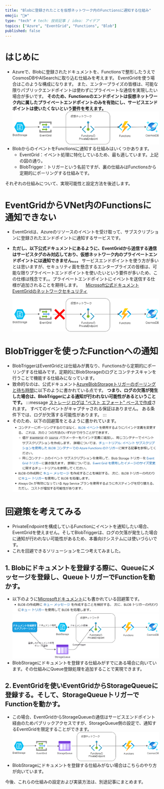 ```yaml
---
title: "Blobに登録されたことを仮想ネットワーク内のFunctionsに通知する仕組み"
emoji: "🐻‍❄️"
type: "tech" # tech: 技術記事 / idea: アイデア
topics: ["Azure", "EventGrid", "Functions", "Blob"]
published: false
---
```


# はじめに

- Azureで、Blobに登録されたドキュメントを、Functionsで整形したうえでCosmosDBやAISearchに取り込む仕組みを考えます。
    EventGridを使う場合はこのような構成になります。
    また、エンタープライズの皆様は、可能な限りパブリックエンドポイントは使わずにプライベートな通信を実現したい場合が多いです。
    **そのため、Functionsのエンドポイントは仮想ネットワーク内に属したプライベートエンドポイントのみを有効にし、サービスエンドポイントは使いたくないという要件を考えます。**
    ![Blob→EventGrid→Functions→CosmosDB](/images/notsupported-eventgrid-to-privateendpoint/2024-01-13-11-53-38.png)
- BlobからのイベントをFunctionsに通知する仕組みはいくつかあります。
  - EventGrid：イベント処理に特化しているため、最も適しています。上記の図の通り。
  - BlobTrigger：トリガーという名前ですが、裏の仕組みはFunctionsから定期的にポーリングする仕組みです。

それぞれの仕組みについて、実現可能性と設定方法を後述します。

# EventGridからVNet内のFunctionsに通知できない

- EventGridは、Azureのリソースのイベントを受け取って、サブスクリプションに登録されたエンドポイントに通知するサービスです。
- **ただし、以下公式ドキュメントにあるように、EventGridから送信する通信はサービスタグのみ対応しており、仮想ネットワーク内のプライベートエンドポイントには通知できません。。。**
    サービスエンドポイントを使う方が多いとは思いますが、セキュリティ面を懸念するエンタープライズの皆様は、可能な限りプライベートエンドポイントを使いたいという要件が多いため、この仕様は残念です。。プライベートエンドポイントにイベントを送信する仕様が追加されることを期待します。
　[Microsoft公式ドキュメント EventGridのネットワークセキュリティ](https://learn.microsoft.com/ja-jp/azure/event-grid/network-security#service-tags)

    ![EventGridからVNet内のFunctionsに通知できない](/images/notsupported-eventgrid-to-privateendpoint/2024-01-13-12-10-17.png)

# BlobTriggerを使ったFunctionへの通知

- BlobTriggerはEventGridとは仕組みが異なり、Functionsから定期的にポーリングする仕組みです。定期的にBlobStorageのログとコンテナスキャンを行うことで機能する仕組みになっています。
- 致命的なのは、公式ドキュメント[AzureBlobStorageトリガーのポーリングと待ち時間](https://learn.microsoft.com/ja-jp/azure/azure-functions/functions-bindings-storage-blob-trigger?tabs=python-v2%2Cisolated-process%2Cnodejs-v4&pivots=programming-language-python#polling-and-latency)に以下のように書かれている点です。
    **つまり、ログの欠落が発生した場合は、BlobTriggerによる通知が行われない可能性があるということです。**
:::message
[ストレージ ログは "ベスト エフォート" ベースで作成](https://learn.microsoft.com/ja-jp/rest/api/storageservices/About-Storage-Analytics-Logging)されます。 すべてのイベントがキャプチャされる保証はありません。 ある条件下では、ログが欠落する可能性があります。
:::
- そのため、以下の回避策をとるように書かれています。
    ![回避策](/images/notsupported-eventgrid-to-privateendpoint/2024-01-13-12-30-30.png)

# 回避策を考えてみる

- PrivateEndpointを構成しているFunctionにイベントを通知したい場合、EventGridを使えません。そしてBlobTriggerは、ログの欠落が発生した場合に通知が行われない可能性があるため、本番向けシステムには使いづらいです。
- これを回避できるソリューションを二つ考えてみました。

## 1. Blobにドキュメントを登録する際に、Queueにメッセージを登録し、QueueトリガーでFunctionを動かす。
- 以下のように[Microsoftドキュメント](https://learn.microsoft.com/ja-jp/rest/api/storageservices/About-Storage-Analytics-Logging)にも書かれている回避策です。![回避策 queue](/images/notsupported-eventgrid-to-privateendpoint/2024-01-13-12-35-09.png)
    ![queue-to-functions](/images/notsupported-eventgrid-to-privateendpoint/2024-01-13-12-45-27.png)
- BlobStorageにドキュメントを登録する仕組みがすでにある場合に向いています。その仕組みにQueue登録処理を追加することで実現できます。

## 2. EventGridを使いEventGridからStorageQueueに登録する。そして、StorageQueueトリガーでFunctionを動かす。
- この場合、EventGridからStorageQueueの通信はサービスエンドポイント経由のためパブリックアクセスですが、StorageQueue側の設定で、通知するEventGridを限定することができます。
    ![eventGrid-queue-to-functions](/images/notsupported-eventgrid-to-privateendpoint/2024-01-13-12-54-06.png)
 - BlobStorageにドキュメントを登録する仕組みがない場合はこちらのやり方が向いています。

今後、これらの仕組みの設定および実装方法は、別途記事にまとめます。
